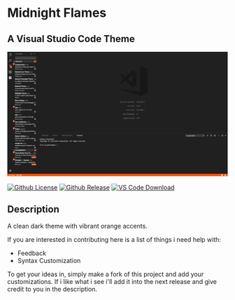 # Midnight Flames
## A Visual Studio Code Theme

![Example Image](images/preview.png)

[![Github License](https://img.shields.io/badge/License-MIT-blue.svg)](https://github.com/Nicholas-LeClair/midnight-flames/blob/master/LICENSE)
[![Github Release](https://img.shields.io/badge/Release-V1.1-green.svg)](https://github.com/Nicholas-LeClair/midnight-flames/releases)
[![VS Code Download](https://img.shields.io/badge/VS_Code-V1.1-orange.svg)](https://marketplace.visualstudio.com/items?itemName=Nickal.midnight-flames)

## Description
A clean dark theme with vibrant orange accents.

If you are interested in contributing here is a list of things i need help with:

- Feedback
- Syntax Customization 

To get your ideas in, simply make a fork of this project and add your customizations. If i like what i see i'll add it into the next release and give credit to you in the description.